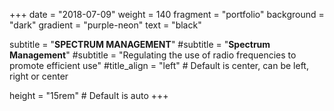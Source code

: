 +++
date = "2018-07-09"
weight = 140
fragment = "portfolio"
background = "dark"
gradient = "purple-neon"
text = "black"

subtitle = "**SPECTRUM MANAGEMENT**"
#subtitle = "**Spectrum Management**"
#subtitle = "Regulating the use of radio frequencies to promote efficient use"
#title_align = "left" # Default is center, can be left, right or center

height = "15rem" # Default is auto
+++
